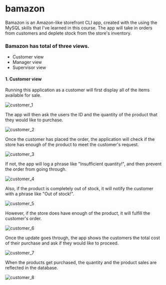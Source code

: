 # bamazon

Bamazon is an Amazon-like storefront CLI app, created with the using the MySQL skills that I've learned in this course. The app will take in orders from customers and deplete stock from the store's inventory. 

### Bamazon has total of three views.
* Customer view
* Manager view
* Supervisor view

#### 1. Customer view

Running this application as a customer will first display all of the items available for sale.

![customer_1](https://github.com/isaac1104/images/customer_1.png)

The app will then ask the users the ID and the quantity of the product that they would like to purchase.

![customer_2](https://github.com/isaac1104/images/customer_2.png)

Once the customer has placed the order, the application will check if the store has enough of the product to meet the customer's request.

![customer_3](https://github.com/isaac1104/images/customer_3.png)

If not, the app will log a phrase like "Insufficient quantity!", and then prevent the order from going through.

![customer_4](https://github.com/isaac1104/images/customer_4.png)

Also, if the product is completely out of stock, it will notify the customer with a phrase like "Out of stock!".

![customer_5](https://github.com/isaac1104/images/customer_5.png)

However, if the store does have enough of the product, it will fulfill the customer's order. 

![customer_6](https://github.com/isaac1104/images/customer_6.png)

Once the update goes through, the app shows the customers the total cost of their purchase and ask if they would like to proceed.

![customer_7](https://github.com/isaac1104/images/customer_7.png)

When the products get purchased, the quantity and the product sales are reflected in the database.

![customer_8](https://github.com/isaac1104/images/customer_8.png)
